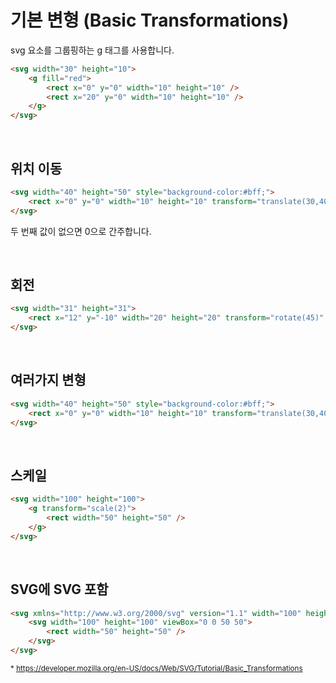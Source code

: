 # 기본 변형 (Basic Transformations)

svg 요소를 그룹핑하는 g 태그를 사용합니다.

```html
<svg width="30" height="10">
    <g fill="red">
        <rect x="0" y="0" width="10" height="10" />
        <rect x="20" y="0" width="10" height="10" />
    </g>
</svg>

```

<br>

## 위치 이동

```html
<svg width="40" height="50" style="background-color:#bff;">
    <rect x="0" y="0" width="10" height="10" transform="translate(30,40)" />
</svg>
```

두 번째 값이 없으면 0으로 간주합니다.

<br>

## 회전

```html
<svg width="31" height="31">
    <rect x="12" y="-10" width="20" height="20" transform="rotate(45)" />
</svg>
```

<br>

## 여러가지 변형

```html
<svg width="40" height="50" style="background-color:#bff;">
    <rect x="0" y="0" width="10" height="10" transform="translate(30,40) rotate(45)" />
</svg>
```

<br>

## 스케일

```html
<svg width="100" height="100">
    <g transform="scale(2)">
        <rect width="50" height="50" />
    </g>
</svg>
```

<br>

## SVG에 SVG 포함

```html
<svg xmlns="http://www.w3.org/2000/svg" version="1.1" width="100" height="100">
    <svg width="100" height="100" viewBox="0 0 50 50">
        <rect width="50" height="50" />
    </svg>
</svg>
```

<sub>* https://developer.mozilla.org/en-US/docs/Web/SVG/Tutorial/Basic_Transformations </sub>